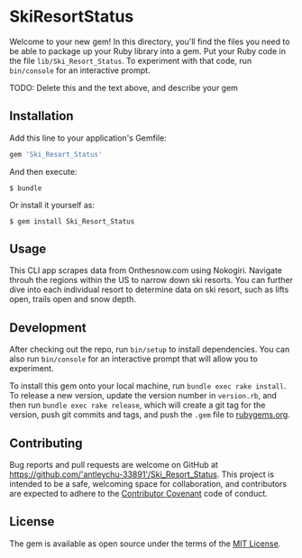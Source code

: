 # SkiResortStatus

Welcome to your new gem! In this directory, you'll find the files you need to be able to package up your Ruby library into a gem. Put your Ruby code in the file `lib/Ski_Resort_Status`. To experiment with that code, run `bin/console` for an interactive prompt.

TODO: Delete this and the text above, and describe your gem

## Installation

Add this line to your application's Gemfile:

```ruby
gem 'Ski_Resort_Status'
```

And then execute:

    $ bundle

Or install it yourself as:

    $ gem install Ski_Resort_Status

## Usage

This CLI app scrapes data from Onthesnow.com using Nokogiri. Navigate throuh the regions within the US to narrow down ski resorts. You can further dive into each individual resort to determine data on ski resort, such as lifts open, trails open and snow depth. 

## Development

After checking out the repo, run `bin/setup` to install dependencies. You can also run `bin/console` for an interactive prompt that will allow you to experiment.

To install this gem onto your local machine, run `bundle exec rake install`. To release a new version, update the version number in `version.rb`, and then run `bundle exec rake release`, which will create a git tag for the version, push git commits and tags, and push the `.gem` file to [rubygems.org](https://rubygems.org).

## Contributing

Bug reports and pull requests are welcome on GitHub at https://github.com/'antleychu-33891'/Ski_Resort_Status. This project is intended to be a safe, welcoming space for collaboration, and contributors are expected to adhere to the [Contributor Covenant](http://contributor-covenant.org) code of conduct.


## License

The gem is available as open source under the terms of the [MIT License](http://opensource.org/licenses/MIT).

